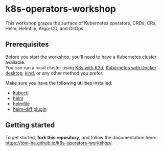 # k8s-operators-workshop

This workshop grazes the surface of Kubernetes operators, CRDs, CRs, Helm, Helmfile, Argo-CD, and GitOps.  

## Prerequisites

Before you start the workshop, you'll need to have a Kubernetes cluster available.  
You can run a local cluster using [K3s with K3d](https://k3d.io/v5.4.6/#installation), [Kubernetes with Docker desktop](https://docs.docker.com/desktop/kubernetes/), [kind](https://kind.sigs.k8s.io/docs/user/quick-start/#installation), or any other method you prefer.

Make sure you have the following utilities installed:

* [kubectl](https://kubernetes.io/docs/tasks/tools/#kubectl)
* [helm](https://helm.sh/docs/intro/install/)
* [helmfile](https://github.com/helmfile/helmfile#installation)
* [helm-diff plugin](https://github.com/databus23/helm-diff)

## Getting started

To get started, __fork this repository__, and follow the documentation here: https://tom-ha.github.io/k8s-operators-workshop/.  
